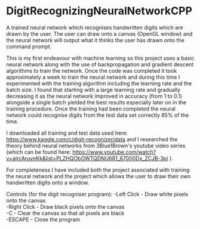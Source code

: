 # DigitRecognizingNeuralNetworkCPP
A trained neural network which recognises handwritten digits which are drawn by the user. The user can draw onto a canvas (OpenGL window) and the neural network will output what it thinks the user has drawn onto the command prompt.  
  
This is my first endeavour with machine learning so this project uses a basic neural network along with the use of backpropagation and gradient descent algorithms to train the network. Once the code was completed it took approximately a week to train the neural network and during this time I experimented with the training algorithm including the learning rate and the batch size. I found that starting with a large learning rate and gradually decreasing it as the neural network improved in accuracy (from 1 to 0.1) alongside a single batch yielded the best results especially later on in the training procedure. Once the training had been completed the neural network could recognise digits from the test data set correctly 85% of the time.  
  
I downloaded all training and test data used here: https://www.kaggle.com/c/digit-recognizer/data and I researched the theory behind neural networks from 3Blue1Brown's youtube video series (which can be found here: https://www.youtube.com/watch?v=aircAruvnKk&list=PLZHQObOWTQDNU6R1_67000Dx_ZCJB-3pi ).    
  
For completeness I have included both the project associated with training the neural network and the project which allows the user to draw their own handwritten digits onto a window.  
  
Controls (for the digit recogniser program):
-Left Click - Draw white pixels onto the canvas  
-Right Click - Draw black pixels onto the canvas  
-C - Clear the canvas so that all pixels are black  
-ESCAPE - Close the program  
